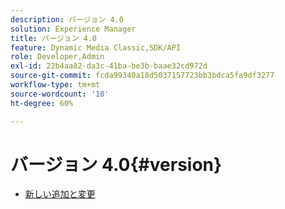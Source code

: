```yaml
---
description: バージョン 4.0
solution: Experience Manager
title: バージョン 4.0
feature: Dynamic Media Classic,SDK/API
role: Developer,Admin
exl-id: 22b4aa82-da3c-41ba-be3b-baae32cd972d
source-git-commit: fcda99340a18d5037157723bb3bdca5fa9df3277
workflow-type: tm+mt
source-wordcount: '10'
ht-degree: 60%

---
```


# バージョン 4.0{#version}

* [新しい追加と変更](r-4-0-new.md)
